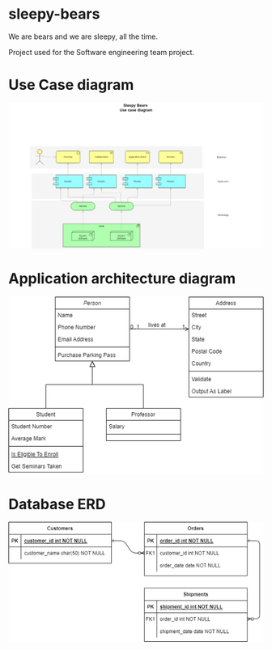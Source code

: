 # sleepy-bears
We are bears and we are sleepy, all the time.



Project used for the Software engineering team project.

<h1>Use Case diagram</h1>

![use case diagram](diagrams/use_case_diagram.drawio.drawio.png)

<h1>Application architecture diagram</h1>

![app diagram](diagrams/application_architecture.drawio.png)

<h1>Database ERD</h1>

![db diagram](diagrams/database_diagram.drawio.png)
